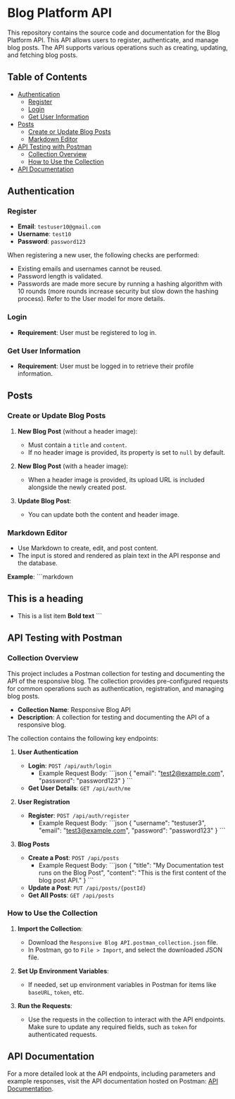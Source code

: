 
# Blog Platform API

This repository contains the source code and documentation for the Blog Platform API. This API allows users to register, authenticate, and manage blog posts. The API supports various operations such as creating, updating, and fetching blog posts.

## Table of Contents

- [Authentication](#authentication)
  - [Register](#register)
  - [Login](#login)
  - [Get User Information](#get-user-information)
- [Posts](#posts)
  - [Create or Update Blog Posts](#create-or-update-blog-posts)
  - [Markdown Editor](#markdown-editor)
- [API Testing with Postman](#api-testing-with-postman)
  - [Collection Overview](#collection-overview)
  - [How to Use the Collection](#how-to-use-the-collection)
- [API Documentation](#api-documentation)

## Authentication

### Register

- **Email**: `testuser10@gmail.com`
- **Username**: `test10`
- **Password**: `password123`

When registering a new user, the following checks are performed:
- Existing emails and usernames cannot be reused.
- Password length is validated.
- Passwords are made more secure by running a hashing algorithm with 10 rounds (more rounds increase security but slow down the hashing process). Refer to the User model for more details.

### Login

- **Requirement**: User must be registered to log in.

### Get User Information

- **Requirement**: User must be logged in to retrieve their profile information.

## Posts

### Create or Update Blog Posts

1. **New Blog Post** (without a header image):
   - Must contain a `title` and `content`.
   - If no header image is provided, its property is set to `null` by default.

2. **New Blog Post** (with a header image):
   - When a header image is provided, its upload URL is included alongside the newly created post.

3. **Update Blog Post**:
   - You can update both the content and header image.

### Markdown Editor

- Use Markdown to create, edit, and post content.
- The input is stored and rendered as plain text in the API response and the database.

**Example**:
\`\`\`markdown
## This is a heading
- This is a list item
**Bold text**
\`\`\`

## API Testing with Postman

### Collection Overview

This project includes a Postman collection for testing and documenting the API of the responsive blog. The collection provides pre-configured requests for common operations such as authentication, registration, and managing blog posts.

- **Collection Name**: Responsive Blog API
- **Description**: A collection for testing and documenting the API of a responsive blog.

The collection contains the following key endpoints:

1. **User Authentication**
   - **Login**: `POST /api/auth/login`
     - Example Request Body:
       \`\`\`json
       {
         "email": "test2@example.com",
         "password": "password123"
       }
       \`\`\`
   - **Get User Details**: `GET /api/auth/me`
   
2. **User Registration**
   - **Register**: `POST /api/auth/register`
     - Example Request Body:
       \`\`\`json
       {
         "username": "testuser3",
         "email": "test3@example.com",
         "password": "password123"
       }
       \`\`\`

3. **Blog Posts**
   - **Create a Post**: `POST /api/posts`
     - Example Request Body:
       \`\`\`json
       {
         "title": "My Documentation test runs on the Blog Post",
         "content": "This is the first content of the blog post API."
       }
       \`\`\`
   - **Update a Post**: `PUT /api/posts/{postId}`
   - **Get All Posts**: `GET /api/posts`

### How to Use the Collection

1. **Import the Collection**:
   - Download the `Responsive Blog API.postman_collection.json` file.
   - In Postman, go to `File > Import`, and select the downloaded JSON file.

2. **Set Up Environment Variables**:
   - If needed, set up environment variables in Postman for items like `baseURL`, `token`, etc.

3. **Run the Requests**:
   - Use the requests in the collection to interact with the API endpoints. Make sure to update any required fields, such as `token` for authenticated requests.

## API Documentation

For a more detailed look at the API endpoints, including parameters and example responses, visit the API documentation hosted on Postman: [API Documentation](https://documenter.getpostman.com/view/37810737/2sAXjF8EYZOA).
